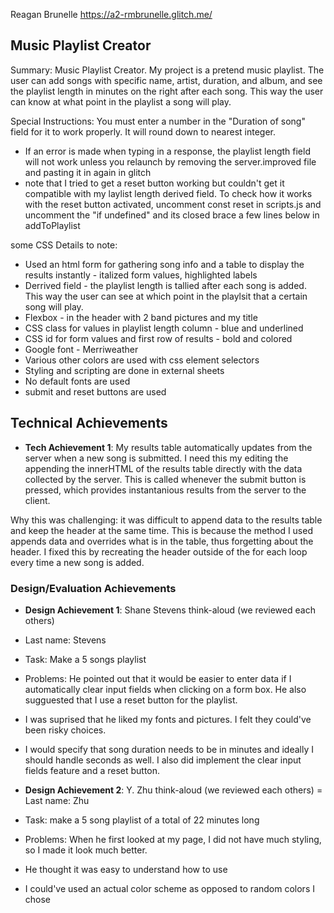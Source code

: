 Reagan Brunelle
https://a2-rmbrunelle.glitch.me/

## Music Playlist Creator
Summary: Music Playlist Creator. My project is a pretend music playlist. The user can add songs with specific name, artist, duration, and album, and see the playlist length in minutes on the right after each song. This way the user can know at what point in the playlist a song will play.

Special Instructions: You must enter a number in the "Duration of song" field for it to work properly. It will round down to nearest integer.
- If an error is made when typing in a response, the playlist length field will not work unless you relaunch by removing the server.improved file and pasting it in again in glitch
- note that I tried to get a reset button working but couldn't get it compatible with my laylist length derived field. To check how it works with the reset button activated, uncomment const reset in scripts.js and uncomment the "if undefined" and its closed brace a few lines below in addToPlaylist

some CSS Details to note:
- Used an html form for gathering song info and a table to display the results instantly - italized form values, highlighted labels
- Derrived field - the playlist length is tallied after each song is added. This way the user can see at which point in the playlsit that a certain song will play.
- Flexbox - in the header with 2 band pictures and my title
- CSS class for values in playlist length column - blue and underlined
- CSS id for form values and first row of results - bold and colored
- Google font - Merriweather
- Various other colors are used with css element selectors
- Styling and scripting are done in external sheets
- No default fonts are used
- submit and reset buttons are used

## Technical Achievements
- **Tech Achievement 1**:  My results table automatically updates from the server when a new song is submitted. I need this my editing the appending the innerHTML of the results table directly with the data collected by the server. This is called whenever the submit button is pressed, which provides instantanious results from the server to the client. 

Why this was challenging: it was difficult to append data to the results table and keep the header at the same time. This is because the method I used appends data and overrides what is in the table, thus forgetting about the header. I fixed this by recreating the header outside of the for each loop every time a new song is added.

### Design/Evaluation Achievements
- **Design Achievement 1**: Shane Stevens think-aloud (we reviewed each others)
- Last name: Stevens
- Task: Make a 5 songs playlist
- Problems: He pointed out that it would be easier to enter data if I automatically clear input fields when clicking on a form box. He also sugguested that I use a reset button for the playlist.
- I was suprised that he liked my fonts and pictures. I felt they could've been risky choices.
- I would specify that song duration needs to be in minutes and ideally I should handle seconds as well. I also did implement the clear input fields feature and a reset button.

- **Design Achievement 2**: Y. Zhu think-aloud (we reviewed each others)
= Last name: Zhu
- Task: make a 5 song playlist of a total of 22 minutes long
- Problems: When he first looked at my page, I did not have much styling, so I made it look much better. 
- He thought it was easy to understand how to use
- I could've used an actual color scheme as opposed to random colors I chose